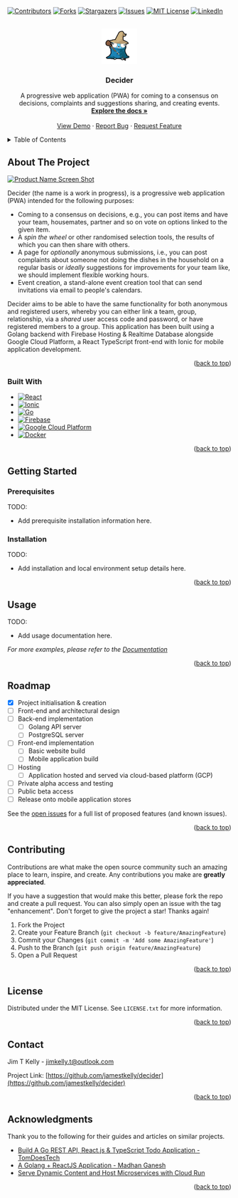 <a name="readme-top"></a>

<!-- PROJECT SHIELDS -->
[![Contributors][contributors-shield]][contributors-url]
[![Forks][forks-shield]][forks-url]
[![Stargazers][stars-shield]][stars-url]
[![Issues][issues-shield]][issues-url]
[![MIT License][license-shield]][license-url]
[![LinkedIn][linkedin-shield]][linkedin-url]

<!-- PROJECT LOGO -->
<br />
<div align="center">
  <a href="https://github.com/jamestkelly/decider">
    <img src="resources/img/golang_gopher_mage.jpg" alt="Logo" width="80" height="80">
  </a>

<h3 align="center">Decider</h3>

  <p align="center">
    A progressive web application (PWA) for coming to a consensus on decisions, complaints and suggestions sharing, and creating events.
    <br />
    <a href="https://github.com/jamestkelly/decider"><strong>Explore the docs »</strong></a>
    <br />
    <br />
    <a href="https://github.com/jamestkelly/decider">View Demo</a>
    ·
    <a href="https://github.com/jamestkelly/decider/issues">Report Bug</a>
    ·
    <a href="https://github.com/jamestkelly/decider/issues">Request Feature</a>
  </p>
</div>

<!-- TABLE OF CONTENTS -->
<details>
  <summary>Table of Contents</summary>
  <ol>
    <li>
      <a href="#about-the-project">About The Project</a>
      <ul>
        <li><a href="#built-with">Built With</a></li>
      </ul>
    </li>
    <li>
      <a href="#getting-started">Getting Started</a>
      <ul>
        <li><a href="#prerequisites">Prerequisites</a></li>
        <li><a href="#installation">Installation</a></li>
      </ul>
    </li>
    <li><a href="#usage">Usage</a></li>
    <li><a href="#roadmap">Roadmap</a></li>
    <li><a href="#contributing">Contributing</a></li>
    <li><a href="#license">License</a></li>
    <li><a href="#contact">Contact</a></li>
    <li><a href="#acknowledgments">Acknowledgments</a></li>
  </ol>
</details>

<!-- ABOUT THE PROJECT -->
## About The Project

[![Product Name Screen Shot][product-screenshot]](https://example.com)

Decider (the name is a work in progress), is a progressive web application (PWA) intended for the following purposes:

- Coming to a consensus on decisions, e.g., you can post items and have your team, housemates, partner and so on vote
  on options linked to the given item.
- A _spin the wheel_ or other randomised selection tools, the results of which you can then share with others.
- A page for _optionally_ anonymous submissions, i.e., you can post complaints about someone not doing the dishes in the
  household on a regular basis or _ideally_ suggestions for improvements for your team like, we should implement
  flexible working hours.
- Event creation, a stand-alone event creation tool that can send invitations via email to people's calendars.

Decider aims to be able to have the same functionality for both anonymous and registered users, whereby you can either
link a team, group, relationship, via a _shared_ user access code and password, or have registered members to a group.
This application has been built using a Golang backend with Firebase Hosting & Realtime Database alongside Google Cloud
Platform, a React TypeScript front-end with Ionic for mobile application development.

<p align="right">(<a href="#readme-top">back to top</a>)</p>

### Built With

* [![React][React.js]][React-url]
* [![Ionic][Ionic.dev]][Ionic-url]
* [![Go][Golang.go]][Go-url]
* [![Firebase][Firebase.dev]][Firebase-url]
* [![Google Cloud Platform][gcp.dev]][gcp-url]
* [![Docker][Docker.dev]][Docker-url]

<p align="right">(<a href="#readme-top">back to top</a>)</p>

<!-- GETTING STARTED -->
## Getting Started

### Prerequisites

TODO:

- Add prerequisite installation information here.

### Installation

TODO:

- Add installation and local environment setup details here.

<p align="right">(<a href="#readme-top">back to top</a>)</p>

<!-- USAGE EXAMPLES -->
## Usage

TODO:

- Add usage documentation here.

_For more examples, please refer to the [Documentation](https://github.com/jamestkelly/decider)_

<p align="right">(<a href="#readme-top">back to top</a>)</p>

<!-- ROADMAP -->
## Roadmap

- [x] Project initialisation & creation
- [ ] Front-end and architectural design
- [ ] Back-end implementation
  - [ ] Golang API server
  - [ ] PostgreSQL server
- [ ] Front-end implementation
  - [ ] Basic website build
  - [ ] Mobile application build
- [ ] Hosting
  - [ ] Application hosted and served via cloud-based platform (GCP)
- [ ] Private alpha access and testing
- [ ] Public beta access
- [ ] Release onto mobile application stores

See the [open issues](https://github.com/jamestkelly/decider/issues) for a full list of proposed features (and known issues).

<p align="right">(<a href="#readme-top">back to top</a>)</p>

<!-- CONTRIBUTING -->
## Contributing

Contributions are what make the open source community such an amazing place to learn, inspire, and create. Any contributions you make are **greatly appreciated**.

If you have a suggestion that would make this better, please fork the repo and create a pull request. You can also simply open an issue with the tag "enhancement".
Don't forget to give the project a star! Thanks again!

1. Fork the Project
2. Create your Feature Branch (`git checkout -b feature/AmazingFeature`)
3. Commit your Changes (`git commit -m 'Add some AmazingFeature'`)
4. Push to the Branch (`git push origin feature/AmazingFeature`)
5. Open a Pull Request

<p align="right">(<a href="#readme-top">back to top</a>)</p>

<!-- LICENSE -->
## License

Distributed under the MIT License. See `LICENSE.txt` for more information.

<p align="right">(<a href="#readme-top">back to top</a>)</p>

<!-- CONTACT -->
## Contact

Jim T Kelly - [jimkelly.t@outlook.com](mailto:jimkelly.t@outlook.com)

Project Link: [https://github.com/jamestkelly/decider](https://github.com/jamestkelly/decider)

<p align="right">(<a href="#readme-top">back to top</a>)</p>

<!-- ACKNOWLEDGMENTS -->
## Acknowledgments

Thank you to the following for their guides and articles on similar projects.

* [Build A Go REST API, React.js & TypeScript Todo Application - TomDoesTech](https://www.youtube.com/watch?v=QevhhM_QfbM)
* [A Golang + ReactJS Application - Madhan Ganesh](https://medium.com/@madhanganesh/golang-react-application-2aaf3bca92b1)
* [Serve Dynamic Content and Host Microservices with Cloud Run](https://firebase.google.com/docs/hosting/cloud-run)

<p align="right">(<a href="#readme-top">back to top</a>)</p>

<!-- MARKDOWN LINKS & IMAGES -->
<!-- https://www.markdownguide.org/basic-syntax/#reference-style-links -->
[contributors-shield]: https://img.shields.io/github/contributors/jamestkelly/decider.svg?style=for-the-badge
[contributors-url]: https://github.com/jamestkelly/decider/graphs/contributors
[forks-shield]: https://img.shields.io/github/forks/jamestkelly/decider.svg?style=for-the-badge
[forks-url]: https://github.com/jamestkelly/decider/network/members
[stars-shield]: https://img.shields.io/github/stars/jamestkelly/decider.svg?style=for-the-badge
[stars-url]: https://github.com/jamestkelly/decider/stargazers
[issues-shield]: https://img.shields.io/github/issues/jamestkelly/decider.svg?style=for-the-badge
[issues-url]: https://github.com/jamestkelly/decider/issues
[license-shield]: https://img.shields.io/github/license/jamestkelly/decider.svg?style=for-the-badge
[license-url]: https://github.com/jamestkelly/decider/blob/master/LICENSE.txt
[linkedin-shield]: https://img.shields.io/badge/-LinkedIn-black.svg?style=for-the-badge&logo=linkedin&colorB=555
[linkedin-url]: https://linkedin.com/in/jimkellyt
[product-screenshot]: images/screenshot.png
[React.js]: https://img.shields.io/badge/React-20232A?style=for-the-badge&logo=react&logoColor=61DAFB
[React-url]: https://reactjs.org/
[Golang.go]: https://img.shields.io/badge/Go-00ADD8?style=for-the-badge&logo=go&logoColor=white
[Go-url]: https://go.dev/
[Firebase.dev]: ![Firebase](https://img.shields.io/badge/Firebase-039BE5?style=for-the-badge&logo=Firebase&logoColor=white)
[Firebase-url]: https://firebase.google.com
[gcp.dev]: https://img.shields.io/badge/Google_Cloud-4285F4?style=for-the-badge&logo=google-cloud&logoColor=white
[gcp-url]: https://cloud.google.com/
[Ionic.dev]: https://img.shields.io/badge/Ionic-3880FF?style=for-the-badge&logo=ionic&logoColor=white
[Ionic-url]: https://ionicframework.com/
[Docker.dev]: https://img.shields.io/badge/docker-%230db7ed.svg?style=for-the-badge&logo=docker&logoColor=whit
[Docker-url]: https://www.docker.com/
